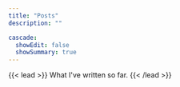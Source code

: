 ```yaml
---
title: "Posts"
description: ""

cascade:
  showEdit: false
  showSummary: true
---
```


{{< lead >}}
What I've written so far.
{{< /lead >}}